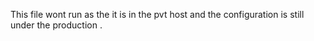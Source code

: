 This file wont run as the it is in the pvt host and the configuration is still under the production .